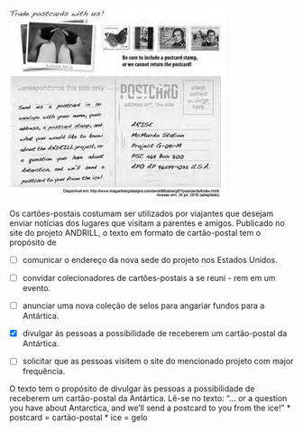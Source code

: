 

![](918b6b6e-e4a1-d713-4b35-b73b9b7f31db.png)

Os cartões-postais costumam ser utilizados por viajantes que desejam enviar notícias dos lugares que visitam a parentes e amigos. Publicado no site do projeto ANDRILL, o texto em formato de cartão-postal tem o propósito de



- [ ] comunicar o endereço da nova sede do projeto nos Estados Unidos.
- [ ] convidar colecionadores de cartões-postais a se reuni - rem em um evento.
- [ ] anunciar uma nova coleção de selos para angariar fundos para a Antártica.
- [x] divulgar às pessoas a possibilidade de receberem um cartão-postal da Antártica.
- [ ] solicitar que as pessoas visitem o site do mencionado projeto com major frequência.


O texto tem o propósito de divulgar às pessoas a possibilidade de receberem um cartão-postal da Antártica. Lê-se no texto: “… or a question you have about Antarctica, and we’ll send a postcard to you from the ice!” \* postcard = cartão-postal \* ice = gelo

        